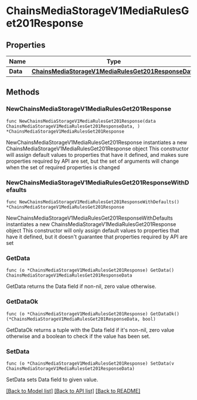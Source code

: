 # ChainsMediaStorageV1MediaRulesGet201Response

## Properties

Name | Type | Description | Notes
------------ | ------------- | ------------- | -------------
**Data** | [**ChainsMediaStorageV1MediaRulesGet201ResponseData**](ChainsMediaStorageV1MediaRulesGet201ResponseData.md) |  | 

## Methods

### NewChainsMediaStorageV1MediaRulesGet201Response

`func NewChainsMediaStorageV1MediaRulesGet201Response(data ChainsMediaStorageV1MediaRulesGet201ResponseData, ) *ChainsMediaStorageV1MediaRulesGet201Response`

NewChainsMediaStorageV1MediaRulesGet201Response instantiates a new ChainsMediaStorageV1MediaRulesGet201Response object
This constructor will assign default values to properties that have it defined,
and makes sure properties required by API are set, but the set of arguments
will change when the set of required properties is changed

### NewChainsMediaStorageV1MediaRulesGet201ResponseWithDefaults

`func NewChainsMediaStorageV1MediaRulesGet201ResponseWithDefaults() *ChainsMediaStorageV1MediaRulesGet201Response`

NewChainsMediaStorageV1MediaRulesGet201ResponseWithDefaults instantiates a new ChainsMediaStorageV1MediaRulesGet201Response object
This constructor will only assign default values to properties that have it defined,
but it doesn't guarantee that properties required by API are set

### GetData

`func (o *ChainsMediaStorageV1MediaRulesGet201Response) GetData() ChainsMediaStorageV1MediaRulesGet201ResponseData`

GetData returns the Data field if non-nil, zero value otherwise.

### GetDataOk

`func (o *ChainsMediaStorageV1MediaRulesGet201Response) GetDataOk() (*ChainsMediaStorageV1MediaRulesGet201ResponseData, bool)`

GetDataOk returns a tuple with the Data field if it's non-nil, zero value otherwise
and a boolean to check if the value has been set.

### SetData

`func (o *ChainsMediaStorageV1MediaRulesGet201Response) SetData(v ChainsMediaStorageV1MediaRulesGet201ResponseData)`

SetData sets Data field to given value.



[[Back to Model list]](../README.md#documentation-for-models) [[Back to API list]](../README.md#documentation-for-api-endpoints) [[Back to README]](../README.md)


